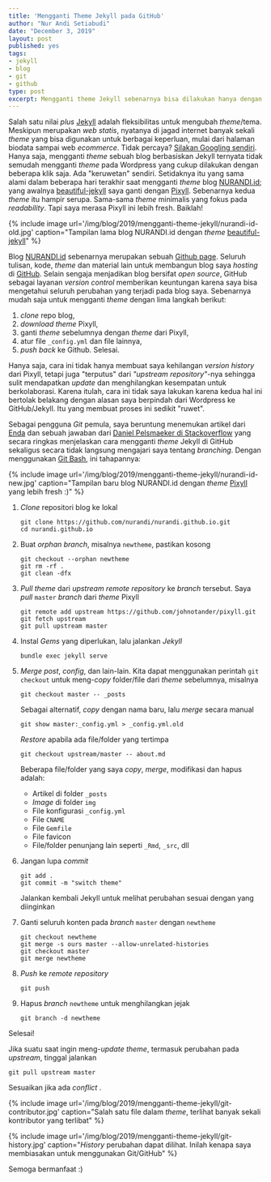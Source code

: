 ```yaml
---
title: 'Mengganti Theme Jekyll pada GitHub'
author: "Nur Andi Setiabudi"
date: "December 3, 2019"
layout: post
published: yes
tags:
- jekyll
- blog
- git
- github
type: post
excerpt: Mengganti theme Jekyll sebenarnya bisa dilakukan hanya dengan copy/paste file-file dari theme yang diinginkan. Hanya saja, kita akan kehilangan version history dan juga sulit melakukan update theme jika diperlukan. Tutorial ini menjelaskan bagaimana mengganti theme sebuah blog Jekyll pada GitHub agar tetap terhubung dengan upstream repository-nya.
---
```

Salah satu nilai *plus* [Jekyll](https://jekyllrb.com/) adalah fleksibilitas untuk mengubah *theme*/tema. Meskipun merupakan *web statis*, nyatanya di jagad internet banyak sekali *theme* yang bisa digunakan untuk berbagai keperluan, mulai dari halaman biodata sampai web *ecommerce*. Tidak percaya? [Silakan Googling sendiri](https://www.google.com/search?q=jekyll+themes). Hanya saja, mengganti *theme* sebuah blog berbasiskan Jekyll ternyata tidak semudah mengganti *theme* pada Wordpress yang cukup dilakukan dengan beberapa klik saja. Ada "keruwetan" sendiri. Setidaknya itu yang sama alami dalam beberapa hari terakhir saat mengganti *theme* blog [NURANDI.id](https://nurandi.id); yang awalnya [beautiful-jekyll](https://github.com/daattali/beautiful-jekyll) saya ganti dengan [Pixyll](https://github.com/johno/pixyll). Sebenarnya kedua *theme* itu hampir serupa. Sama-sama *theme* minimalis yang fokus pada *readability*. Tapi saya merasa Pixyll ini lebih fresh. Baiklah!

{% include image url='/img/blog/2019/mengganti-theme-jekyll/nurandi-id-old.jpg' caption="Tampilan lama blog NURANDI.id dengan *theme* [beautiful-jekyll](https://github.com/daattali/beautiful-jekyll)" %}

Blog [NURANDI.id](https://nurandi.id) sebenarnya merupakan sebuah [Github page](https://pages.github.com/). Seluruh tulisan, kode, *theme* dan material lain untuk membangun blog saya *hosting* di [GitHub](https://github.com/nurandi/nurandi.github.io). Selain sengaja menjadikan blog bersifat *open source*, GitHub sebagai layanan *version control* memberikan keuntungan karena saya bisa mengetahui seluruh perubahan yang terjadi pada blog saya. Sebenarnya mudah saja untuk mengganti *theme* dengan lima langkah berikut:

1. *clone* repo blog,
2. *download theme* Pixyll,
3. ganti *theme* sebelumnya dengan *theme* dari Pixyll,
4. atur file `_config.yml` dan file lainnya,
5. *push back* ke Github. Selesai.

Hanya saja, cara ini tidak hanya membuat saya kehilangan *version history* dari Pixyll, tetapi juga "terputus" dari *"upstream repository"*-nya sehingga sulit mendapatkan *update* dan menghilangkan kesempatan untuk berkolaborasi. Karena itulah, cara ini tidak saya lakukan karena kedua hal ini bertolak belakang dengan alasan saya berpindah dari Wordpress ke GitHub/Jekyll. Itu yang membuat proses ini sedikit "ruwet". 

Sebagai pengguna *Git* pemula, saya beruntung menemukan artikel dari [Enda](https://dev.to/craicoverflow/-how-to-change-the-theme-in-your-jekyll-application-k5j) dan sebuah jawaban dari [Daniel Pelsmaeker di Stackoverflow](https://stackoverflow.com/a/37186333) yang secara ringkas menjelaskan cara mengganti *theme* Jekyll di GitHub sekaligus secara tidak langsung mengajari saya tentang *branching*. Dengan menggunakan [Git Bash](https://git-scm.com/), ini tahapannya:

{% include image url='/img/blog/2019/mengganti-theme-jekyll/nurandi-id-new.jpg' caption="Tampilan baru blog NURANDI.id dengan *theme* [Pixyll](https://github.com/johno/pixyll) yang lebih fresh :)" %}	

1. *Clone* repositori blog ke lokal

    ```
    git clone https://github.com/nurandi/nurandi.github.io.git
    cd nurandi.github.io
    ```

2. Buat *orphan branch*, misalnya `newtheme`, pastikan kosong

    ```
    git checkout --orphan newtheme
    git rm -rf .
    git clean -dfx
    ```
	
3. *Pull* *theme* dari *upstream remote repository* ke *branch* tersebut. Saya *pull* `master` *branch* dari *theme* Pixyll

    ```
    git remote add upstream https://github.com/johnotander/pixyll.git
    git fetch upstream
    git pull upstream master
    ```

4. Instal *Gems* yang diperlukan, lalu jalankan *Jekyll*

    ```
    bundle exec jekyll serve
    ```

5. *Merge* *post*, *config*, dan lain-lain. Kita dapat menggunakan perintah `git checkout` untuk meng-*copy* folder/file dari *theme* sebelumnya, misalnya

    ```
    git checkout master -- _posts
    ```
	
	Sebagai alternatif, *copy* dengan nama baru, lalu *merge* secara manual
	
	```
	git show master:_config.yml > _config.yml.old
	```
	
	*Restore* apabila ada file/folder yang tertimpa
	
	```
	git checkout upstream/master -- about.md
	```
	
	Beberapa file/folder yang saya *copy*, *merge*, modifikasi dan hapus adalah:
	
	* Artikel di folder `_posts`
	* *Image* di folder `img`
	* File konfigurasi `_config.yml`
	* File `CNAME`
	* File `Gemfile`
	* File favicon
	* File/folder penunjang lain seperti `_Rmd`, `_src`, dll

6. Jangan lupa *commit*

    ```
	git add .
    git commit -m "switch theme"
    ```
	
	Jalankan kembali Jekyll untuk melihat perubahan sesuai dengan yang diinginkan
	
7. Ganti seluruh konten pada *branch* `master` dengan `newtheme`

    ```
	git checkout newtheme
    git merge -s ours master --allow-unrelated-histories
    git checkout master
    git merge newtheme
    ```
	
8. *Push* ke *remote repository*

	```
	git push
	```
	
9. Hapus *branch* `newtheme` untuk menghilangkan jejak

    ```
	git branch -d newtheme
	```
	
Selesai! 

Jika suatu saat ingin meng-*update* *theme*, termasuk perubahan pada *upstream*, tinggal jalankan

```
git pull upstream master
```

Sesuaikan jika ada *conflict* . 
	

{% include image url='/img/blog/2019/mengganti-theme-jekyll/git-contributor.jpg' caption="Salah satu file dalam *theme*, terlihat banyak sekali kontributor yang terlibat" %}	

{% include image url='/img/blog/2019/mengganti-theme-jekyll/git-history.jpg' caption="*History* perubahan dapat dilihat. Inilah kenapa saya membiasakan untuk menggunakan Git/GitHub" %}

Semoga bermanfaat :)		
	



